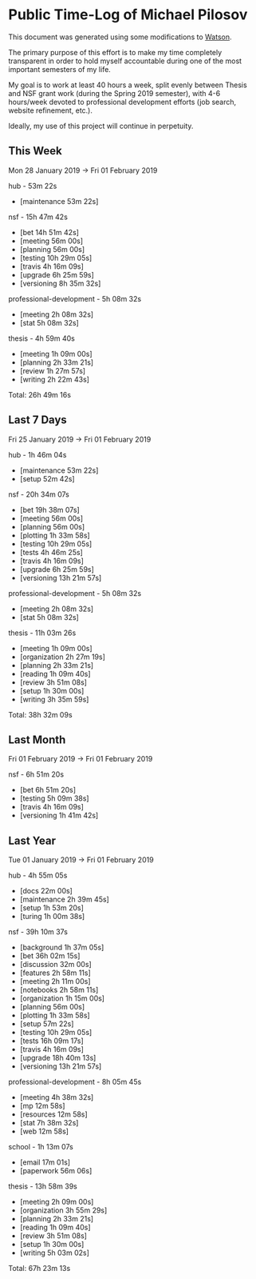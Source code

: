 # Public Time-Log of Michael Pilosov

This document was generated using some modifications to [Watson](https://github.com/TailorDev/Watson).

The primary purpose of this effort is to make my time completely transparent in order to hold myself accountable during one of the most important semesters of my life.

My goal is to work at least 40 hours a week, split evenly between Thesis and NSF grant work (during the Spring 2019 semester), with 4-6 hours/week devoted to professional development efforts (job search, website refinement, etc.). 

Ideally, my use of this project will continue in perpetuity.

## This Week
Mon 28 January 2019 -> Fri 01 February 2019

hub - 53m 22s
- [maintenance     53m 22s]  

nsf - 15h 47m 42s
- [bet 14h 51m 42s]  
- [meeting     56m 00s]  
- [planning     56m 00s]  
- [testing 10h 29m 05s]  
- [travis  4h 16m 09s]  
- [upgrade  6h 25m 59s]  
- [versioning  8h 35m 32s]  

professional-development - 5h 08m 32s
- [meeting  2h 08m 32s]  
- [stat  5h 08m 32s]  

thesis - 4h 59m 40s
- [meeting  1h 09m 00s]  
- [planning  2h 33m 21s]  
- [review  1h 27m 57s]  
- [writing  2h 22m 43s]  

Total: 26h 49m 16s
## Last 7 Days
Fri 25 January 2019 -> Fri 01 February 2019

hub - 1h 46m 04s
- [maintenance     53m 22s]  
- [setup     52m 42s]  

nsf - 20h 34m 07s
- [bet 19h 38m 07s]  
- [meeting     56m 00s]  
- [planning     56m 00s]  
- [plotting  1h 33m 58s]  
- [testing 10h 29m 05s]  
- [tests  4h 46m 25s]  
- [travis  4h 16m 09s]  
- [upgrade  6h 25m 59s]  
- [versioning 13h 21m 57s]  

professional-development - 5h 08m 32s
- [meeting  2h 08m 32s]  
- [stat  5h 08m 32s]  

thesis - 11h 03m 26s
- [meeting  1h 09m 00s]  
- [organization  2h 27m 19s]  
- [planning  2h 33m 21s]  
- [reading  1h 09m 40s]  
- [review  3h 51m 08s]  
- [setup  1h 30m 00s]  
- [writing  3h 35m 59s]  

Total: 38h 32m 09s
## Last Month
Fri 01 February 2019 -> Fri 01 February 2019

nsf - 6h 51m 20s
- [bet  6h 51m 20s]  
- [testing  5h 09m 38s]  
- [travis  4h 16m 09s]  
- [versioning  1h 41m 42s]  

## Last Year
Tue 01 January 2019 -> Fri 01 February 2019

hub - 4h 55m 05s
- [docs     22m 00s]  
- [maintenance  2h 39m 45s]  
- [setup  1h 53m 20s]  
- [turing  1h 00m 38s]  

nsf - 39h 10m 37s
- [background  1h 37m 05s]  
- [bet 36h 02m 15s]  
- [discussion     32m 00s]  
- [features  2h 58m 11s]  
- [meeting  2h 11m 00s]  
- [notebooks  2h 58m 11s]  
- [organization  1h 15m 00s]  
- [planning     56m 00s]  
- [plotting  1h 33m 58s]  
- [setup     57m 22s]  
- [testing 10h 29m 05s]  
- [tests 16h 09m 17s]  
- [travis  4h 16m 09s]  
- [upgrade 18h 40m 13s]  
- [versioning 13h 21m 57s]  

professional-development - 8h 05m 45s
- [meeting  4h 38m 32s]  
- [mp     12m 58s]  
- [resources     12m 58s]  
- [stat  7h 38m 32s]  
- [web     12m 58s]  

school - 1h 13m 07s
- [email     17m 01s]  
- [paperwork     56m 06s]  

thesis - 13h 58m 39s
- [meeting  2h 09m 00s]  
- [organization  3h 55m 29s]  
- [planning  2h 33m 21s]  
- [reading  1h 09m 40s]  
- [review  3h 51m 08s]  
- [setup  1h 30m 00s]  
- [writing  5h 03m 02s]  

Total: 67h 23m 13s
